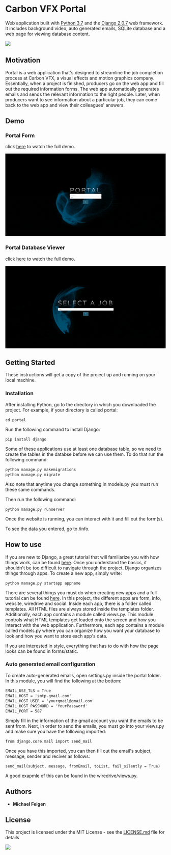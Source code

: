 # Carbon VFX Portal 

Web application built with [Python 3.7](https://www.python.org/downloads/release/python-370/) and the [Django 2.0.7](https://www.djangoproject.com/download/) web framework. It includes background video, auto generated emails, SQLite database and a web page for viewing database content. 

<img src="/form/static/form/img/loop.gif">

## Motivation
Portal is a web application that's designed to streamline the job completion process at Carbon VFX, a visual effects and motion graphics company. Essentially, when a project is finished, producers go on the web app and fill out the required information forms. The web app automatically generates emails and sends the relevant information to the right people. Later, when producers want to see information about a particular job, they can come back to the web app and view their colleagues' answers. 


## Demo

### Portal Form

click [here](https://www.youtube.com/watch?v=SbSJWxvMICU&feature=youtu.be) to watch the full demo. 

<img src="/form/static/form/img/form.gif">

### Portal Database Viewer

click [here](https://www.youtube.com/watch?v=ukomRNCrmWA&feature=youtu.be) to watch the full demo. 

<img src="/form/static/form/img/DbView.gif">


## Getting Started

These instructions will get a copy of the project up and running on your local machine.


### Installation

After installing Python, go to the directory in which you downloaded the project. For example, if your directory is called portal:
```
cd portal
```
Run the following command to install Django:
```
pip install django
```

Some of these applications use at least one database table, so we need to create the tables in the databse before we can use them. To do that run the following command:
```
python manage.py makemigrations
python manage.py migrate
```
Also note that anytime you change something in models.py you must run these same commands.

Then run the following command:
```
python manage.py runserver
```
Once the website is running, you can interact with it and fill out the form(s).

To see the data you entered, go to /info.

## How to use 

If you are new to Django, a great tutorial that will familiarize you with how things work, can be found [here](https://docs.djangoproject.com/en/2.0/intro/tutorial01/). Once you understand the basics, it shouldn't be too difficult to navigate through the project. Django organizes things through apps. To create a new app, simply write:

```
python manage.py startapp appname
```
There are several things you must do when creating new apps and a full tutorial can be found [here](https://docs.djangoproject.com/en/2.0/intro/tutorial01/). In this project, the different apps are form, info, website, wiredrive and social. Inside each app, there is a folder called templates. All HTML files are always stored inside the templates folder. Additionally, each app contains a module called views.py. This module controls what HTML templates get loaded onto the screen and how you interact with the web application. Furthermore, each app contains a module called models.py where you can organize how you want your database to look and how you want to store each app's data. 

If you are interested in style, everything that has to do with how the page looks can be found in forms/static. 

### Auto generated email configuration 
To create auto-generated emails, open settings.py inside the portal folder. In this module, you will find the following at the bottom:
```
EMAIL_USE_TLS = True 
EMAIL_HOST = 'smtp.gmail.com'
EMAIL_HOST_USER = 'yourgmail@gmail.com'
EMAIL_HOST_PASSWORD = 'YourPassword'
EMAIL_PORT = 587
```
Simply fill in the information of the gmail account you want the emails to be sent from. Next, in order to send the emails, you must go into your views.py and make sure you have the following imported:
```
from django.core.mail import send_mail
```
Once you have this imported, you can then fill out the email's subject, message, sender and reciver as follows:
```
send_mail(subject, message, fromEmail, toList, fail_silently = True)
```
A good exapmle of this can be found in the wiredrive/views.py.

## Authors

* **Michael Feigen** 

## License

This project is licensed under the MIT License - see the [LICENSE.md](LICENSE) file for details

<img src="/form/static/form/img/thanks.gif">

